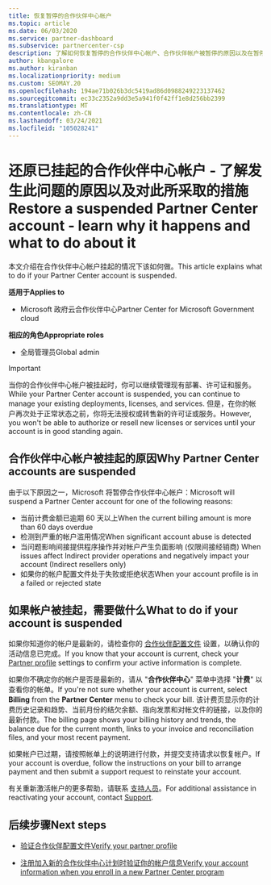 ```yaml
---
title: 恢复暂停的合作伙伴中心帐户
ms.topic: article
ms.date: 06/03/2020
ms.service: partner-dashboard
ms.subservice: partnercenter-csp
description: 了解如何恢复暂停的合作伙伴中心帐户、合作伙伴帐户被暂停的原因以及在暂停时如何使用帐户。
author: kbangalore
ms.author: kiranban
ms.localizationpriority: medium
ms.custom: SEOMAY.20
ms.openlocfilehash: 194ae71b026b3dc5419ad86d0988249223137462
ms.sourcegitcommit: ec33c2352a9dd3e5a941f0f42ff1e8d256bb2399
ms.translationtype: MT
ms.contentlocale: zh-CN
ms.lasthandoff: 03/24/2021
ms.locfileid: "105028241"
---
```

# <a name="restore-a-suspended-partner-center-account---learn-why-it-happens-and-what-to-do-about-it"></a><span data-ttu-id="09904-103">还原已挂起的合作伙伴中心帐户 - 了解发生此问题的原因以及对此所采取的措施</span><span class="sxs-lookup"><span data-stu-id="09904-103">Restore a suspended Partner Center account - learn why it happens and what to do about it</span></span>

<span data-ttu-id="09904-104">本文介绍在合作伙伴中心帐户挂起的情况下该如何做。</span><span class="sxs-lookup"><span data-stu-id="09904-104">This article explains what to do if your Partner Center account is suspended.</span></span>

<span data-ttu-id="09904-105">**适用于**</span><span class="sxs-lookup"><span data-stu-id="09904-105">**Applies to**</span></span>

- <span data-ttu-id="09904-106">Microsoft 政府云合作伙伴中心</span><span class="sxs-lookup"><span data-stu-id="09904-106">Partner Center for Microsoft Government cloud</span></span>

<span data-ttu-id="09904-107">**相应的角色**</span><span class="sxs-lookup"><span data-stu-id="09904-107">**Appropriate roles**</span></span>

- <span data-ttu-id="09904-108">全局管理员</span><span class="sxs-lookup"><span data-stu-id="09904-108">Global admin</span></span>


> [!IMPORTANT]  
> <span data-ttu-id="09904-109">当你的合作伙伴中心帐户被挂起时，你可以继续管理现有部署、许可证和服务。</span><span class="sxs-lookup"><span data-stu-id="09904-109">While your Partner Center account is suspended, you can continue to manage your existing deployments, licenses, and services.</span></span> <span data-ttu-id="09904-110">但是，在你的帐户再次处于正常状态之前，你将无法授权或转售新的许可证或服务。</span><span class="sxs-lookup"><span data-stu-id="09904-110">However, you won't be able to authorize or resell new licenses or services until your account is in good standing again.</span></span>

## <a name="why-partner-center-accounts-are-suspended"></a><span data-ttu-id="09904-111">合作伙伴中心帐户被挂起的原因</span><span class="sxs-lookup"><span data-stu-id="09904-111">Why Partner Center accounts are suspended</span></span>

<span data-ttu-id="09904-112">由于以下原因之一，Microsoft 将暂停合作伙伴中心帐户：</span><span class="sxs-lookup"><span data-stu-id="09904-112">Microsoft will suspend a Partner Center account for one of the following reasons:</span></span>

- <span data-ttu-id="09904-113">当前计费金额已逾期 60 天以上</span><span class="sxs-lookup"><span data-stu-id="09904-113">When the current billing amount is more than 60 days overdue</span></span>
- <span data-ttu-id="09904-114">检测到严重的帐户滥用情况</span><span class="sxs-lookup"><span data-stu-id="09904-114">When significant account abuse is detected</span></span>
- <span data-ttu-id="09904-115">当问题影响间接提供程序操作并对帐户产生负面影响 (仅限间接经销商) </span><span class="sxs-lookup"><span data-stu-id="09904-115">When issues affect Indirect provider operations and negatively impact your account (Indirect resellers only)</span></span>
- <span data-ttu-id="09904-116">如果你的帐户配置文件处于失败或拒绝状态</span><span class="sxs-lookup"><span data-stu-id="09904-116">When your account profile is in a failed or rejected state</span></span>

## <a name="what-to-do-if-your-account-is-suspended"></a><span data-ttu-id="09904-117">如果帐户被挂起，需要做什么</span><span class="sxs-lookup"><span data-stu-id="09904-117">What to do if your account is suspended</span></span>

<span data-ttu-id="09904-118">如果你知道你的帐户是最新的，请检查你的 [合作伙伴配置文件](https://partner.microsoft.com/pcv/accountsettings/partnerprofile) 设置，以确认你的活动信息已完成。</span><span class="sxs-lookup"><span data-stu-id="09904-118">If you know that your account is current, check your [Partner profile](https://partner.microsoft.com/pcv/accountsettings/partnerprofile) settings to confirm your active information is complete.</span></span> 

<span data-ttu-id="09904-119">如果你不确定你的帐户是否是最新的，请从 "**合作伙伴中心**" 菜单中选择 "**计费**" 以查看你的帐单。</span><span class="sxs-lookup"><span data-stu-id="09904-119">If you're not sure whether your account is current, select **Billing** from the **Partner Center** menu to check your bill.</span></span> <span data-ttu-id="09904-120">该计费页显示你的计费历史记录和趋势、当前月份的结欠余额、指向发票和对帐文件的链接，以及你的最新付款。</span><span class="sxs-lookup"><span data-stu-id="09904-120">The billing page shows your billing history and trends, the balance due for the current month, links to your invoice and reconciliation files, and your most recent payment.</span></span>

<span data-ttu-id="09904-121">如果帐户已过期，请按照帐单上的说明进行付款，并提交支持请求以恢复帐户。</span><span class="sxs-lookup"><span data-stu-id="09904-121">If your account is overdue, follow the instructions on your bill to arrange payment and then submit a support request to reinstate your account.</span></span> 

<span data-ttu-id="09904-122">有关重新激活帐户的更多帮助，请联系 [支持人员](https://partner.microsoft.com/dashboard/support/csp/servicerequests/create)。</span><span class="sxs-lookup"><span data-stu-id="09904-122">For additional assistance in reactivating your account, contact [Support](https://partner.microsoft.com/dashboard/support/csp/servicerequests/create).</span></span>

## <a name="next-steps"></a><span data-ttu-id="09904-123">后续步骤</span><span class="sxs-lookup"><span data-stu-id="09904-123">Next steps</span></span>

- [<span data-ttu-id="09904-124">验证合作伙伴配置文件</span><span class="sxs-lookup"><span data-stu-id="09904-124">Verify your partner profile</span></span>](update-your-partner-profile.md)

- [<span data-ttu-id="09904-125">注册加入新的合作伙伴中心计划时验证你的帐户信息</span><span class="sxs-lookup"><span data-stu-id="09904-125">Verify your account information when you enroll in a new Partner Center program</span></span>](verification-responses.md)
